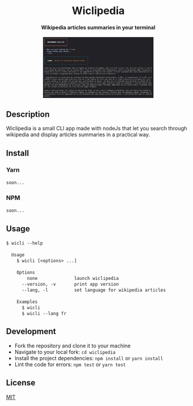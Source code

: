 <h1 align="center">
  Wiclipedia
</h1>

<h4 align="center">
  Wikipedia articles summaries in your terminal
</h4>

<div align="center">
  <img alt="Boards" width="60%" src="media/screenshot.png"/>
</div>

## Description

Wiclipedia is a small CLI app made with nodeJs that let you search through wikipedia and display articles summaries in a practical way.

## Install

### Yarn

```bash
soon...
```

### NPM

```bash
soon...
```

## Usage

```
$ wicli --help

  Usage
    $ wicli [<options> ...]

    Options
        none              launch wiclipedia
      --version, -v       print app version
      --lang, -l          set language for wikipedia articles

    Examples
      $ wicli
      $ wicli --lang fr
```

## Development

- Fork the repository and clone it to your machine
- Navigate to your local fork: `cd wiclipedia`
- Install the project dependencies: `npm install` or `yarn install`
- Lint the code for errors: `npm test` or `yarn test`

## License

[MIT](https://github.com/klaussinani/taskbook/blob/master/license.md)
